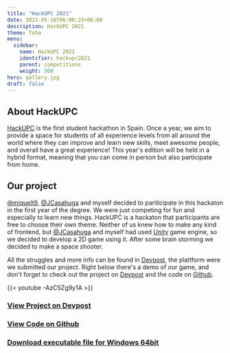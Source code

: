 ```yaml
---
title: "HackUPC 2021"
date: 2021-05-16T06:00:23+06:00
description: HackUPC 2021
theme: Toha
menu:
  sidebar:
    name: HackUPC 2021
    identifier: hackupc2021
    parent: competitions
    weight: 500
hero: gallery.jpg
draft: false
---
```


## About HackUPC
[HackUPC](https://hackupc.com/) is the first student hackathon in Spain. Once a year, we aim to provide a space for students of all experience levels from all around the world where they can improve and learn new skills, meet awesome people, and overall have a great experience! This year's edition will be held in a hybrid format, meaning that you can come in person but also participate from home.

## Our project
[@miquelt9](https://github.com/miquelt9), [@JCasahuga](https://github.com/JCasahuga) and myself decided to pariticipate in this hackaton in the first year of the degree. We were just competing for fun and especially to learn new things. HackUPC is a hackaton that participants are free to choose their own theme. Neither of us knew how to make any kind of frontend, but [@JCasahuga](https://github.com/JCasahuga) and myself had used [Unity](https://unity.com/) game engine, so we decided to develop a 2D game using it. After some brain storming we decided to make a space shooter.

All the struggles and more info can be found in [Devpost](https://devpost.com/software/spaceshooter-5hi4of), the plattform were we submitted our project. Right below there's a demo of our game, and don't forget to check out the project on [Devpost](https://devpost.com/software/spaceshooter-5hi4of) and the code on [Github](https://github.com/BernatBC/Coding-Competitions/tree/main/HackUPC2021).

{{< youtube -AzCSZg9y1A >}}

### [View Project on Devpost](https://devpost.com/software/spaceshooter-5hi4of)

### [View Code on Github](https://github.com/BernatBC/Coding-Competitions/tree/main/HackUPC2021)

### [Download executable file for Windows 64bit](https://github.com/BernatBC/Coding-Competitions/raw/main/HackUPC2021/Build.rar)